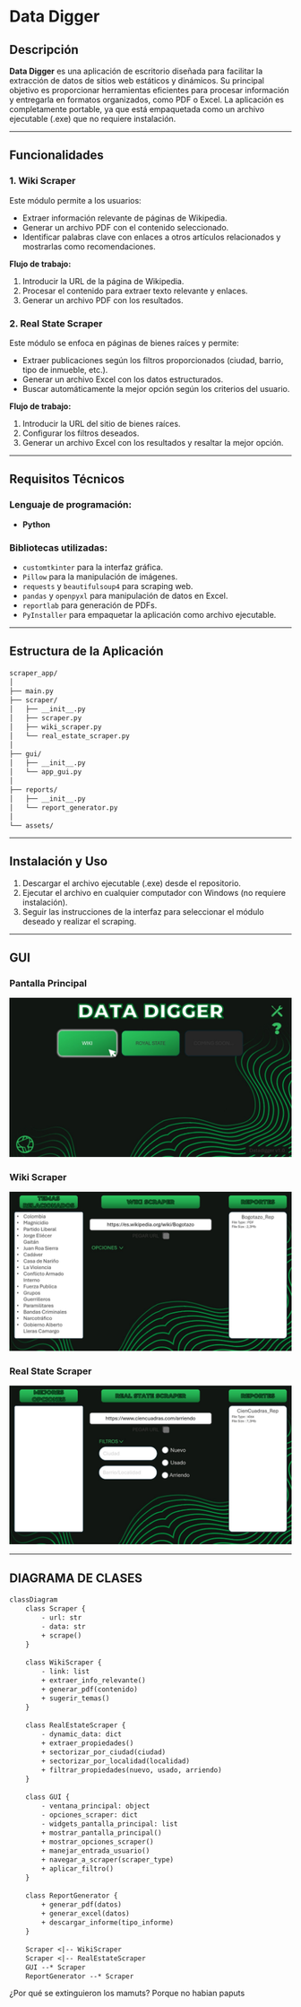 # Data Digger

## Descripción
**Data Digger** es una aplicación de escritorio diseñada para facilitar la extracción de datos de sitios web estáticos y dinámicos. Su principal objetivo es proporcionar herramientas eficientes para procesar información y entregarla en formatos organizados, como PDF o Excel. La aplicación es completamente portable, ya que está empaquetada como un archivo ejecutable (.exe) que no requiere instalación.

---

## Funcionalidades

### 1. Wiki Scraper
Este módulo permite a los usuarios:
- Extraer información relevante de páginas de Wikipedia.
- Generar un archivo PDF con el contenido seleccionado.
- Identificar palabras clave con enlaces a otros artículos relacionados y mostrarlas como recomendaciones.

**Flujo de trabajo:**
1. Introducir la URL de la página de Wikipedia.
2. Procesar el contenido para extraer texto relevante y enlaces.
3. Generar un archivo PDF con los resultados.

### 2. Real State Scraper
Este módulo se enfoca en páginas de bienes raíces y permite:
- Extraer publicaciones según los filtros proporcionados (ciudad, barrio, tipo de inmueble, etc.).
- Generar un archivo Excel con los datos estructurados.
- Buscar automáticamente la mejor opción según los criterios del usuario.

**Flujo de trabajo:**
1. Introducir la URL del sitio de bienes raíces.
2. Configurar los filtros deseados.
3. Generar un archivo Excel con los resultados y resaltar la mejor opción.

---

## Requisitos Técnicos

### Lenguaje de programación:
- **Python**

### Bibliotecas utilizadas:
- `customtkinter` para la interfaz gráfica.
- `Pillow` para la manipulación de imágenes.
- `requests` y `beautifulsoup4` para scraping web.
- `pandas` y `openpyxl` para manipulación de datos en Excel.
- `reportlab` para generación de PDFs.
- `PyInstaller` para empaquetar la aplicación como archivo ejecutable.

---

## Estructura de la Aplicación

```
scraper_app/
│
├── main.py             
├── scraper/
│   ├── __init__.py
│   ├── scraper.py       
│   ├── wiki_scraper.py  
│   └── real_estate_scraper.py 
│
├── gui/
│   ├── __init__.py
│   └── app_gui.py       
│
├── reports/
│   ├── __init__.py
│   └── report_generator.py  
│
└── assets/              
```

---

## Instalación y Uso

1. Descargar el archivo ejecutable (.exe) desde el repositorio.
2. Ejecutar el archivo en cualquier computador con Windows (no requiere instalación).
3. Seguir las instrucciones de la interfaz para seleccionar el módulo deseado y realizar el scraping.

---

## GUI

### Pantalla Principal
![Pantalla Principal](https://github.com/Jh-Seb/DATA-DIGGER/blob/564798ef44c01389cd91daaa0fe6dc4de8263a1a/assets/INTERFAZ%201.jpg)

### Wiki Scraper
![Wiki Scraper](https://github.com/Jh-Seb/DATA-DIGGER/blob/564798ef44c01389cd91daaa0fe6dc4de8263a1a/assets/INTERFAZ%202.jpg)

### Real State Scraper
![Real State Scraper](https://github.com/Jh-Seb/DATA-DIGGER/blob/564798ef44c01389cd91daaa0fe6dc4de8263a1a/assets/INTERFAZ%203.jpg)

---
## DIAGRAMA DE CLASES
```mermaid
classDiagram
    class Scraper {
        - url: str
        - data: str
        + scrape()
    }

    class WikiScraper {
        - link: list
        + extraer_info_relevante()
        + generar_pdf(contenido)
        + sugerir_temas()
    }

    class RealEstateScraper {
        - dynamic_data: dict
        + extraer_propiedades()
        + sectorizar_por_ciudad(ciudad)
        + sectorizar_por_localidad(localidad)
        + filtrar_propiedades(nuevo, usado, arriendo)
    }

    class GUI {
        - ventana_principal: object
        - opciones_scraper: dict
        - widgets_pantalla_principal: list
        + mostrar_pantalla_principal()
        + mostrar_opciones_scraper()
        + manejar_entrada_usuario()
        + navegar_a_scraper(scraper_type)
        + aplicar_filtro()
    }

    class ReportGenerator {
        + generar_pdf(datos)
        + generar_excel(datos)
        + descargar_informe(tipo_informe)
    }

    Scraper <|-- WikiScraper
    Scraper <|-- RealEstateScraper
    GUI --* Scraper
    ReportGenerator --* Scraper
```
¿Por qué se extinguieron los mamuts? Porque no habian paputs
